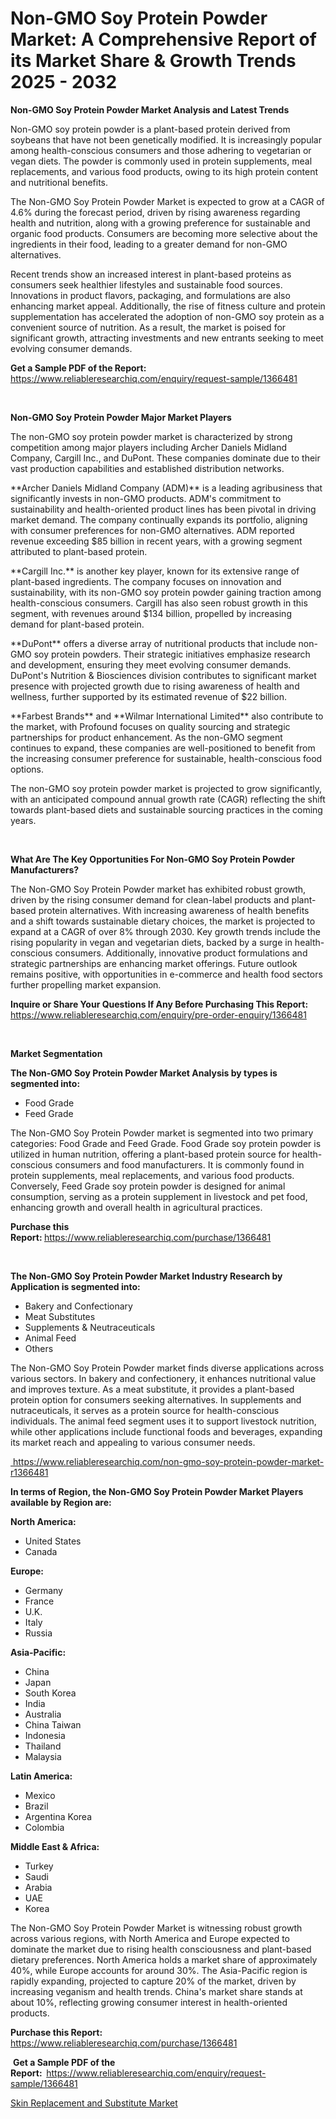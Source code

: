 <p><h1>Non-GMO Soy Protein Powder Market: A Comprehensive Report of its Market Share & Growth Trends 2025 - 2032</h1></p><p><strong>Non-GMO Soy Protein Powder Market Analysis and Latest Trends</strong></p>
<p><p>Non-GMO soy protein powder is a plant-based protein derived from soybeans that have not been genetically modified. It is increasingly popular among health-conscious consumers and those adhering to vegetarian or vegan diets. The powder is commonly used in protein supplements, meal replacements, and various food products, owing to its high protein content and nutritional benefits.</p><p>The Non-GMO Soy Protein Powder Market is expected to grow at a CAGR of 4.6% during the forecast period, driven by rising awareness regarding health and nutrition, along with a growing preference for sustainable and organic food products. Consumers are becoming more selective about the ingredients in their food, leading to a greater demand for non-GMO alternatives.</p><p>Recent trends show an increased interest in plant-based proteins as consumers seek healthier lifestyles and sustainable food sources. Innovations in product flavors, packaging, and formulations are also enhancing market appeal. Additionally, the rise of fitness culture and protein supplementation has accelerated the adoption of non-GMO soy protein as a convenient source of nutrition. As a result, the market is poised for significant growth, attracting investments and new entrants seeking to meet evolving consumer demands.</p></p>
<p><strong>Get a Sample PDF of the Report:&nbsp;</strong> <a href="https://www.reliableresearchiq.com/enquiry/request-sample/1366481?utm_campaign=3542&utm_medium=2&utm_source=Github&utm_content=ia&utm_term=22032025&utm_id=non-gmo-soy-protein-powder">https://www.reliableresearchiq.com/enquiry/request-sample/1366481</a></p>
<p>&nbsp;</p>
<p><strong>Non-GMO Soy Protein Powder Major Market Players</strong></p>
<p><p>The non-GMO soy protein powder market is characterized by strong competition among major players including Archer Daniels Midland Company, Cargill Inc., and DuPont. These companies dominate due to their vast production capabilities and established distribution networks.</p><p>**Archer Daniels Midland Company (ADM)** is a leading agribusiness that significantly invests in non-GMO products. ADM's commitment to sustainability and health-oriented product lines has been pivotal in driving market demand. The company continually expands its portfolio, aligning with consumer preferences for non-GMO alternatives. ADM reported revenue exceeding $85 billion in recent years, with a growing segment attributed to plant-based protein.</p><p>**Cargill Inc.** is another key player, known for its extensive range of plant-based ingredients. The company focuses on innovation and sustainability, with its non-GMO soy protein powder gaining traction among health-conscious consumers. Cargill has also seen robust growth in this segment, with revenues around $134 billion, propelled by increasing demand for plant-based protein.</p><p>**DuPont** offers a diverse array of nutritional products that include non-GMO soy protein powders. Their strategic initiatives emphasize research and development, ensuring they meet evolving consumer demands. DuPont's Nutrition & Biosciences division contributes to significant market presence with projected growth due to rising awareness of health and wellness, further supported by its estimated revenue of $22 billion.</p><p>**Farbest Brands** and **Wilmar International Limited** also contribute to the market, with Profound focuses on quality sourcing and strategic partnerships for product enhancement. As the non-GMO segment continues to expand, these companies are well-positioned to benefit from the increasing consumer preference for sustainable, health-conscious food options.</p><p>The non-GMO soy protein powder market is projected to grow significantly, with an anticipated compound annual growth rate (CAGR) reflecting the shift towards plant-based diets and sustainable sourcing practices in the coming years.</p></p>
<p>&nbsp;</p>
<p><strong>What Are The Key Opportunities For Non-GMO Soy Protein Powder Manufacturers?</strong></p>
<p><p>The Non-GMO Soy Protein Powder market has exhibited robust growth, driven by the rising consumer demand for clean-label products and plant-based protein alternatives. With increasing awareness of health benefits and a shift towards sustainable dietary choices, the market is projected to expand at a CAGR of over 8% through 2030. Key growth trends include the rising popularity in vegan and vegetarian diets, backed by a surge in health-conscious consumers. Additionally, innovative product formulations and strategic partnerships are enhancing market offerings. Future outlook remains positive, with opportunities in e-commerce and health food sectors further propelling market expansion.</p></p>
<p><strong>Inquire or Share Your Questions If Any Before Purchasing This Report:</strong> <a href="https://www.reliableresearchiq.com/enquiry/pre-order-enquiry/1366481?utm_campaign=3542&utm_medium=2&utm_source=Github&utm_content=ia&utm_term=22032025&utm_id=non-gmo-soy-protein-powder">https://www.reliableresearchiq.com/enquiry/pre-order-enquiry/1366481</a></p>
<p>&nbsp;</p>
<p><strong>Market Segmentation</strong></p>
<p><strong>The Non-GMO Soy Protein Powder Market Analysis by types is segmented into:</strong></p>
<p><ul><li>Food Grade</li><li>Feed Grade</li></ul></p>
<p><p>The Non-GMO Soy Protein Powder market is segmented into two primary categories: Food Grade and Feed Grade. Food Grade soy protein powder is utilized in human nutrition, offering a plant-based protein source for health-conscious consumers and food manufacturers. It is commonly found in protein supplements, meal replacements, and various food products. Conversely, Feed Grade soy protein powder is designed for animal consumption, serving as a protein supplement in livestock and pet food, enhancing growth and overall health in agricultural practices.</p></p>
<p><strong>Purchase this Report:&nbsp;</strong><a href="https://www.reliableresearchiq.com/purchase/1366481?utm_campaign=3542&utm_medium=2&utm_source=Github&utm_content=ia&utm_term=22032025&utm_id=non-gmo-soy-protein-powder">https://www.reliableresearchiq.com/purchase/1366481</a></p>
<p>&nbsp;</p>
<p><strong>The Non-GMO Soy Protein Powder Market Industry Research by Application is segmented into:</strong></p>
<p><ul><li>Bakery and Confectionary</li><li>Meat Substitutes</li><li>Supplements & Neutraceuticals</li><li>Animal Feed</li><li>Others</li></ul></p>
<p><p>The Non-GMO Soy Protein Powder market finds diverse applications across various sectors. In bakery and confectionery, it enhances nutritional value and improves texture. As a meat substitute, it provides a plant-based protein option for consumers seeking alternatives. In supplements and nutraceuticals, it serves as a protein source for health-conscious individuals. The animal feed segment uses it to support livestock nutrition, while other applications include functional foods and beverages, expanding its market reach and appealing to various consumer needs.</p></p>
<p><a href="https://www.reliableresearchiq.com/non-gmo-soy-protein-powder-market-r1366481?utm_campaign=3542&utm_medium=2&utm_source=Github&utm_content=ia&utm_term=22032025&utm_id=non-gmo-soy-protein-powder">&nbsp;https://www.reliableresearchiq.com/non-gmo-soy-protein-powder-market-r1366481</a></p>
<p><strong>In terms of Region, the Non-GMO Soy Protein Powder Market Players available by Region are:</strong></p>
<p>
    <p> <strong> North America: </strong>
        <ul>
            <li>United States</li>
            <li>Canada</li>
        </ul>
        </p> 
    <p> <strong> Europe: </strong>
        <ul>
            <li>Germany</li>
            <li>France</li>
            <li>U.K.</li>
            <li>Italy</li>
            <li>Russia</li>
        </ul>
        </p> 
    <p> <strong> Asia-Pacific: </strong>
        <ul>
            <li>China</li>
            <li>Japan</li>
            <li>South Korea</li>
            <li>India</li>
            <li>Australia</li>
            <li>China Taiwan</li>
            <li>Indonesia</li>
            <li>Thailand</li>
            <li>Malaysia</li>
        </ul>
        </p> 
    <p> <strong> Latin America: </strong>
        <ul>
            <li>Mexico</li>
            <li>Brazil</li>
            <li>Argentina Korea</li>
            <li>Colombia</li>
        </ul>
        </p> 
    <p> <strong> Middle East & Africa: </strong>
        <ul>
            <li>Turkey</li>
            <li>Saudi</li>
            <li>Arabia</li>
            <li>UAE</li>
            <li>Korea</li>
        </ul>
    </p>
    </p>
<p><p>The Non-GMO Soy Protein Powder Market is witnessing robust growth across various regions, with North America and Europe expected to dominate the market due to rising health consciousness and plant-based dietary preferences. North America holds a market share of approximately 40%, while Europe accounts for around 30%. The Asia-Pacific region is rapidly expanding, projected to capture 20% of the market, driven by increasing veganism and health trends. China's market share stands at about 10%, reflecting growing consumer interest in health-oriented products.</p></p>
<p><strong>Purchase this Report: </strong><a href="https://www.reliableresearchiq.com/purchase/1366481?utm_campaign=3542&utm_medium=2&utm_source=Github&utm_content=ia&utm_term=22032025&utm_id=non-gmo-soy-protein-powder">https://www.reliableresearchiq.com/purchase/1366481</a></p>
<p>&nbsp;<strong>Get a Sample PDF of the Report:&nbsp;&nbsp;</strong><a href="https://www.reliableresearchiq.com/enquiry/request-sample/1366481?utm_campaign=3542&utm_medium=2&utm_source=Github&utm_content=ia&utm_term=22032025&utm_id=non-gmo-soy-protein-powder">https://www.reliableresearchiq.com/enquiry/request-sample/1366481</a></p>
<p><strong></strong></p>
<p><p><a href="https://github.com/oshrykauraj7/Market-Research-Report-List-1/blob/main/skin-replacement-and-substitute-market.md?utm_campaign=3542&utm_medium=2&utm_source=Github&utm_content=ia&utm_term=22032025&utm_id=non-gmo-soy-protein-powder">Skin Replacement and Substitute Market</a></p></p>